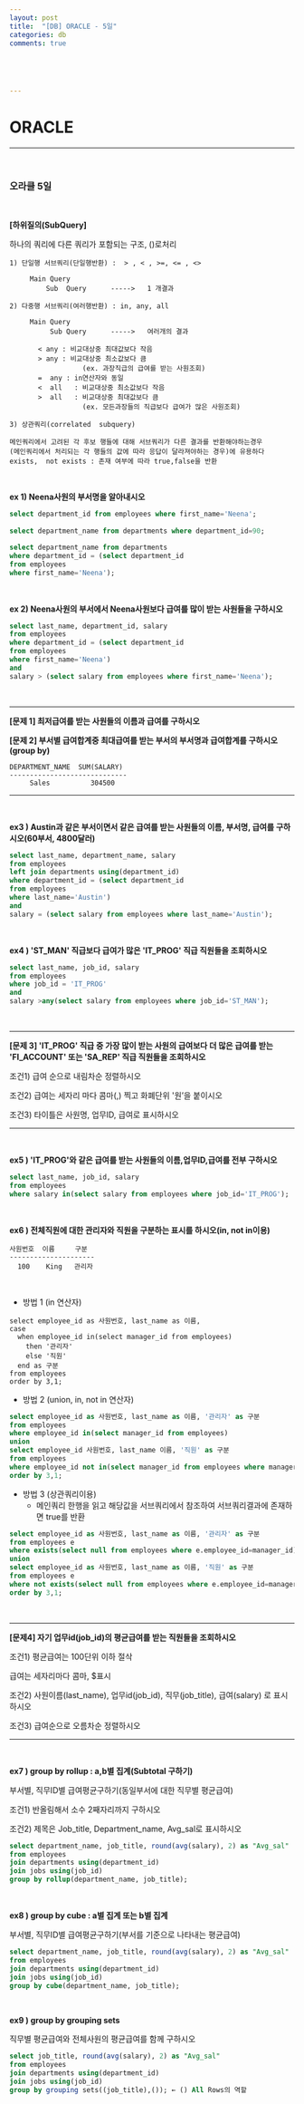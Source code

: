 ```yaml
---
layout: post
title:  "[DB] ORACLE - 5일"
categories: db
comments: true





---
```


# ORACLE

--------------

<br/>

### 오라클 5일

<br/>

**[하위질의(SubQuery]**

하나의 쿼리에 다른 쿼리가 포함되는 구조, ()로처리

````
1) 단일행 서브쿼리(단일행반환) :  > , < , >=, <= , <>

     Main Query
         Sub  Query      ----->   1 개결과
````

````
2) 다중행 서브쿼리(여러행반환) : in, any, all

     Main Query
          Sub Query      ----->   여러개의 결과  
      
       < any : 비교대상중 최대값보다 작음
       > any : 비교대상중 최소값보다 큼   
                  (ex. 과장직급의 급여를 받는 사원조회)
       =  any : in연산자와 동일
       <  all   : 비교대상중 최소값보다 작음
       >  all   : 비교대상중 최대값보다 큼 
                  (ex. 모든과장들의 직급보다 급여가 많은 사원조회)
````

````
3) 상관쿼리(correlated  subquery)  

메인쿼리에서 고려된 각 후보 행들에 대해 서브쿼리가 다른 결과를 반환해야하는경우
(메인쿼리에서 처리되는 각 행들의 값에 따라 응답이 달라져야하는 경우)에 유용하다
exists,  not exists : 존재 여부에 따라 true,false을 반환
````

<br/>

**ex 1) Neena사원의 부서명을 알아내시오**

````sql
select department_id from employees where first_name='Neena';
 
select department_name from departments where department_id=90;

select department_name from departments
where department_id = (select department_id 
from employees 
where first_name='Neena');
````

<br/>

**ex 2) Neena사원의 부서에서 Neena사원보다 급여를 많이 받는 사원들을 구하시오**

````sql
select last_name, department_id, salary
from employees
where department_id = (select department_id 
from employees 
where first_name='Neena')
and
salary > (select salary from employees where first_name='Neena');
````

 <br/>

------

**[문제 1] 최저급여를 받는 사원들의 이름과 급여를 구하시오**

 

**[문제 2] 부서별 급여합계중 최대급여를 받는 부서의 부서명과 급여합계를 구하시오(group by)**

````
DEPARTMENT_NAME  SUM(SALARY)
-----------------------------
     Sales          304500
````



-------

<br/>

**ex3 ) Austin과 같은 부서이면서 같은 급여를 받는 사원들의 이름, 부서명, 급여를 구하시오(60부서, 4800달러)**

````sql
select last_name, department_name, salary
from employees
left join departments using(department_id)
where department_id = (select department_id 
from employees 
where last_name='Austin')
and
salary = (select salary from employees where last_name='Austin');
````

 <br/>

**ex4 ) 'ST_MAN' 직급보다 급여가 많은 'IT_PROG' 직급 직원들을 조회하시오**

````sql
select last_name, job_id, salary
from employees
where job_id = 'IT_PROG'
and
salary >any(select salary from employees where job_id='ST_MAN');
````

 <br/>

-----

**[문제 3] 'IT_PROG' 직급 중 가장 많이 받는 사원의 급여보다 더 많은 급여를 받는 'FI_ACCOUNT' 또는 'SA_REP' 직급 직원들을 조회하시오**

조건1) 급여 순으로 내림차순 정렬하시오

조건2) 급여는 세자리 마다 콤마(,) 찍고 화폐단위 '원’을 붙이시오

조건3) 타이틀은 사원명, 업무ID, 급여로 표시하시오

----

<br/>

**ex5 ) 'IT_PROG'와 같은 급여를 받는 사원들의 이름,업무ID,급여를 전부 구하시오**

````sql
select last_name, job_id, salary
from employees
where salary in(select salary from employees where job_id='IT_PROG');
````

<br/>

**ex6 ) 전체직원에 대한 관리자와 직원을 구분하는 표시를 하시오(in, not in이용)**

````
사원번호  이름     구분
---------------------
  100    King   관리자
````

 <Br/>

* 방법 1 (in 연산자)

````
select employee_id as 사원번호, last_name as 이름,
case
  when employee_id in(select manager_id from employees) 
    then '관리자'
    else '직원'
  end as 구분
from employees
order by 3,1;
````



* 방법 2 (union, in, not in 연산자)

````sql
select employee_id as 사원번호, last_name as 이름, '관리자' as 구분
from employees
where employee_id in(select manager_id from employees)
union
select employee_id 사원번호, last_name 이름, '직원' as 구분
from employees
where employee_id not in(select manager_id from employees where manager_id is not null) manger_id != 100 or manager_id != 102 or ,,,
order by 3,1; 
````



* 방법 3 (상관쿼리이용)
  * 메인쿼리 한행을 읽고 해당값을 서브쿼리에서 참조하여 서브쿼리결과에 존재하면 true를 반환

 ````sql
select employee_id as 사원번호, last_name as 이름, '관리자' as 구분
from employees e
where exists(select null from employees where e.employee_id=manager_id)
union
select employee_id as 사원번호, last_name as 이름, '직원' as 구분
from employees e
where not exists(select null from employees where e.employee_id=manager_id)
order by 3,1;
 ````

<br/>

------

**[문제4] 자기 업무id(job_id)의 평균급여를 받는 직원들을 조회하시오**

조건1) 평균급여는 100단위 이하 절삭

급여는 세자리마다 콤마, $표시

조건2) 사원이름(last_name), 업무id(job_id), 직무(job_title), 급여(salary) 로 표시하시오

조건3) 급여순으로 오름차순 정렬하시오

-----

 <br/>

**ex7 ) group by rollup : a,b별 집계(Subtotal 구하기)**

부서별, 직무ID별 급여평균구하기(동일부서에 대한 직무별 평균급여)

조건1) 반올림해서 소수 2째자리까지 구하시오

조건2) 제목은 Job_title, Department_name, Avg_sal로 표시하시오

````sql
select department_name, job_title, round(avg(salary), 2) as "Avg_sal"
from employees
join departments using(department_id)
join jobs using(job_id)
group by rollup(department_name, job_title);
````

 <br/>

**ex8 ) group by cube : a별 집계 또는 b별 집계**

부서별, 직무ID별 급여평균구하기(부서를 기준으로 나타내는 평균급여)  

````sql
select department_name, job_title, round(avg(salary), 2) as "Avg_sal"
from employees
join departments using(department_id)
join jobs using(job_id)
group by cube(department_name, job_title); 
````

 <br/>

**ex9 ) group by grouping sets**

직무별 평균급여와 전체사원의 평균급여를 함께 구하시오

````sql
select job_title, round(avg(salary), 2) as "Avg_sal"
from employees
join departments using(department_id)
join jobs using(job_id)
group by grouping sets((job_title),()); ← () All Rows의 역할
````

